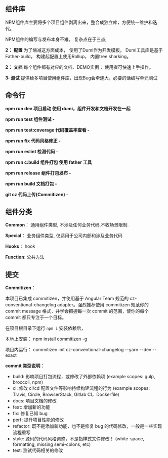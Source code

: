 
## 组件库

NPM组件库主要将多个项目组件剥离出来，整合成独立库，方便统一维护和迭代。

NPM组件的编写与发布本身不难， 复杂点在于三点;

**2： 配置**
   为了缩减这方面成本， 使用了Dumi作为开发模板， Dumi工具库是基于Father-build， 构建起配置上使用Rollup， 内置tree sharking。

**2： 文档**
      每个组件都有对应的文档、DEMO实例； 使用者可快速上手操作。

**3:  测试**
     提供给多项目使用组件库，出现Bug会牵连大，必要的话编写单元测试

## 命令行

**npm run dev 项目启动 使用 dumi，组件开发和文档开发在一起**

**npm run test 组件测试 -**

**npm run test:coverage 代码覆盖率查看 -**

**npm run fix 代码风格修正 -**

**npm run eslint 检测代码 -**

**npm run c:build 组件打包 使用 father 工具**

**npm run release 组件打包发布 -**

**npm run build 文档打包 -**

**git cz 代码上传(Commitizen) -**

## 组件分类

**Common**：
通用组件类型, 不涉及任何业务代码,不收场景限制.

**Special**：
业务组件类型, 仅适用于公司内部和涉及业务代码

**Hooks**：
hook

**Function**:
公共方法

## 提交

**Commitizen**：

本项目已集成 commitizen，并使用基于 Angular Team 规范的 cz-conventional-changelog adapter。强烈推荐使用 commitizen 规范你的 commit message 格式，并学会把握每一次 commit 的范围，使你的每个 commit 都只专注于一个目标。

在项目根目录下运行 `npm i` 安装依赖后，

本地上安装：
npm install commitizen -g

项目内运行：
commitizen init cz-conventional-changelog --yarn --dev --exact

**commit 类型说明**：

-   build: 影响项目打包流程，或修改了外部依赖项 (example scopes: gulp, broccoli, npm)
-   ci: 修改 ci/cd 配置文件等影响持续构建流程的行为 (example scopes: Travis, Circle, BrowserStack, Gitlab CI，Dockerfile)
-   docs: 项目文档的修改
-   feat: 增加新的功能
-   fix: 修复已知 bug
-   perf: 提升项目性能的修改
-   refactor: 既不是添加新功能，也不是修复 bug 的代码修改，一般是一些实现流程重写
-   style: 源码的代码风格调整，不是指样式文件修改！ (white-space, formatting, missing semi-colons, etc)
-   test: 测试代码相关的修改
